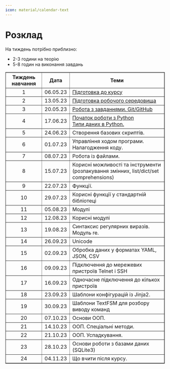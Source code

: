 ```yaml
---
icon: material/calendar-text
---
```

# Розклад



На тиждень потрібно приблизно:

* 2-3 години на теорію
* 5-8 годин на виконання завдань

<table border="1" cellpadding="4" cellspacing="0">
 <tr>
    <th align="center">Тиждень навчання</th>
    <th align="center">Дата</th>
    <th align="center">Теми</th>
 </tr>
 <tr>
    <td align="center">1</td>
    <td align="center">06.05.23</td>
    <td><a href="https://pyneng.io/course/topics/00-preparation/">Підготовка до курсу</a></td>
 </tr>
 <tr>
    <td align="center">2</td>
    <td align="center">13.05.23</td>
    <td><a href="https://pyneng.io/course/topics/01-course-env/">Підготовка робочого середовища</a></td>
 </tr>
 <tr>
    <td align="center">3</td>
    <td align="center">20.05.23</td>
    <td><a href="https://pyneng.io/course/topics/02-git-github-tasks/">Робота з завданнями. Git/GitHub</a></td>
 </tr>
 <tr>
    <td align="center">4</td>
    <td align="center">17.06.23</td>
    <td><a href="https://pyneng.io/course/topics/03-python-intro/">Початок роботи з Python</a><br><a href="https://pyneng.io/course/topics/04-data-types/">Типи даних в Python.</a></td>
 </tr>
 <tr>
    <td align="center">5</td>
    <td align="center">24.06.23</td>
    <td>Створення базових скриптів.</td>
 </tr>
 <tr>
    <td align="center">6</td>
    <td align="center">01.07.23</td>
    <td>Управління ходом програми. Налагодження коду.</td>
 </tr>
 <tr>
    <td align="center">7</td>
    <td align="center">08.07.23</td>
    <td>Робота із файлами.</td>
 </tr>
 <tr>
    <td align="center">8</td>
    <td align="center">15.07.23</td>
    <td>Корисні можливості та інструменти (розпакування змінних, list/dict/set comprehensions)</td>
 </tr>
 <tr>
    <td align="center">9</td>
    <td align="center">22.07.23</td>
    <td>Функції.</td>
 </tr>
 <tr>
    <td align="center">10</td>
    <td align="center">29.07.23</td>
    <td>Корисні функції у стандартній бібліотеці</td>
 </tr>
 <tr>
    <td align="center">11</td>
    <td align="center">05.08.23</td>
    <td>Модулі</td>
 </tr>
 <tr>
    <td align="center">12</td>
    <td align="center">12.08.23</td>
    <td>Корисні модулі</td>
 </tr>
 <tr>
    <td align="center">13</td>
    <td align="center">19.08.23</td>
    <td>Синтаксис регулярних виразів. Модуль re.</td>
 </tr>
 <tr>
    <td align="center">14</td>
    <td align="center">26.09.23</td>
    <td>Unicode</td>
 </tr>
 <tr>
    <td align="center">15</td>
    <td align="center">02.09.23</td>
    <td>Обробка даних у форматах YAML, JSON, CSV</td>
 </tr>
 <tr>
    <td align="center">16</td>
    <td align="center">09.09.23</td>
    <td>Підключення до мережевих пристроїв Telnet і SSH</td>
 </tr>
 <tr>
    <td align="center">17</td>
    <td align="center">16.09.23</td>
    <td>Одночасне підключення до кількох пристроїв</td>
 </tr>
 <tr>
    <td align="center">18</td>
    <td align="center">23.09.23</td>
    <td>Шаблони конфігурацій із Jinja2.</td>
 </tr>
 <tr>
    <td align="center">19</td>
    <td align="center">30.09.23</td>
    <td>Шаблони TextFSM для розбору виводу команд</td>
 </tr>
 <tr>
    <td align="center">20</td>
    <td align="center">07.10.23</td>
    <td>Основи ООП.</td>
 </tr> 
 <tr>
    <td align="center">21</td>
    <td align="center">14.10.23</td>
    <td>ООП. Спеціальні методи.</td>
 </tr> 
 <tr>
    <td align="center">22</td>
    <td align="center">21.10.23</td>
    <td>ООП. Успадкування.</td>
 </tr> 
 <tr>
    <td align="center">23</td>
    <td align="center">28.10.23</td>
    <td>Основи роботи з базами даних (SQLite3)</td>
 </tr> 
 <tr>
    <td align="center">24</td>
    <td align="center">04.11.23</td>
    <td>Що вчити після курсу.</td>
 </tr>  
</table>

